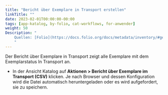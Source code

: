 ```yaml
---
title: "Bericht über Exemplare in Transport erstellen"
linkTitle: ""
date: 2023-02-01T00:00:00-00:00
tags: [app-katalog, by-folio, cat-workflows, for-anwender]
weight: 50
Description: "
    Quellen: [Folio](https://docs.folio.org/docs/metadata/inventory/#generating-an-in-transit-items-report) & [GBV](https://info.gbv.de/pages/viewpage.action?pageId=852492481)
    "
---
```


Der Bericht über Exemplare in Transport zeigt alle Exemplare mit dem Exemplarstatus In Transport an.

-   In der Ansicht Katalog auf **Aktionen > Bericht über Exemplare im Transport (CSV)** klicken. Je nach Browser und dessen Konfiguration wird die Datei automatisch heruntergeladen oder es wird aufgefordert, sie zu speichern.
